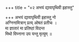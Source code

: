 +++
title = "०२ अभयं द्यावापृथिवी इहास्तु"

+++
अभयं द्यावापृथिवी इहास्तु नो  
अग्निनामित्रान् प्रत्य् ओषतं प्रतीचः ।  
मा ज्ञातारं मा प्रतिष्ठां विदन्त  
मिथो विघ्नाना उप यन्तु मृत्युम् ॥